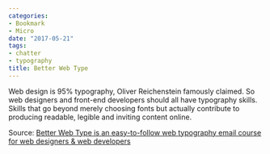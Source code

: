```yaml
---
categories:
- Bookmark
- Micro
date: "2017-05-21"
tags:
- chatter
- typography
title: Better Web Type
---
```


Web design is 95% typography, Oliver Reichenstein famously claimed. So web designers and front-end developers should all have typography skills. Skills that go beyond merely choosing fonts but actually contribute to producing readable, legible and inviting content online.

Source: [Better Web Type is an easy-to-follow web typography email course for web designers & web developers](https://betterwebtype.com/)
